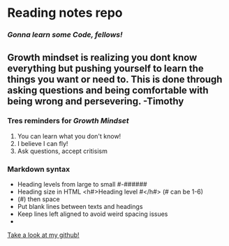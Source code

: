 # **Reading notes repo**

### *Gonna learn some Code, fellows!*

## Growth mindset is realizing you dont know everything but pushing yourself to learn the things you want or need to. This is done through asking questions and being comfortable with being wrong and persevering. -Timothy


### Tres reminders for *Growth Mindset*

1. You can learn what you don't know!
2. I believe I can fly!
3. Ask questions, accept critisism



### Markdown syntax
- Heading levels from large to small #-######
- Heading size in HTML <h#>Heading level #</h#> (# can be 1-6)
- (#) then space
- Put blank lines between texts and headings
- Keep lines left aligned to avoid weird spacing issues
- 


[Take a look at my github!](https://github.com/Timothy-Adams)
